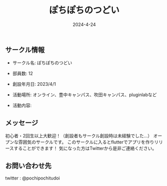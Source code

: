 ﻿---
title: 'ぽちぽちのつどい'
excerpt: ''
date: '2024-4-24'
iconImage: '/assets/030/icon.png'
coverImage: '/assets/030/cover.jpg'
ogImage:
  url: '/assets/030/icon.png'
tags:
  - 'サークル'
  - '活動中'
---

## サークル情報
- サークル名: ぽちぽちのつどい
- 部員数: 12
- 創設年月日: 2023/4/1
- 活動場所: オンライン、豊中キャンパス、吹田キャンパス、pluginlabなど

- 活動内容:

## メッセージ
初心者・2回生以上大歓迎！（創設者もサークル創設時は未経験でした…）
オープンな雰囲気のサークルです。
このサークルに入るとflutterでアプリを作りリリースすることができます！
気になった方はTwitterから是非ご連絡ください。

## お問い合わせ先
twitter : @pochipochitudoi

